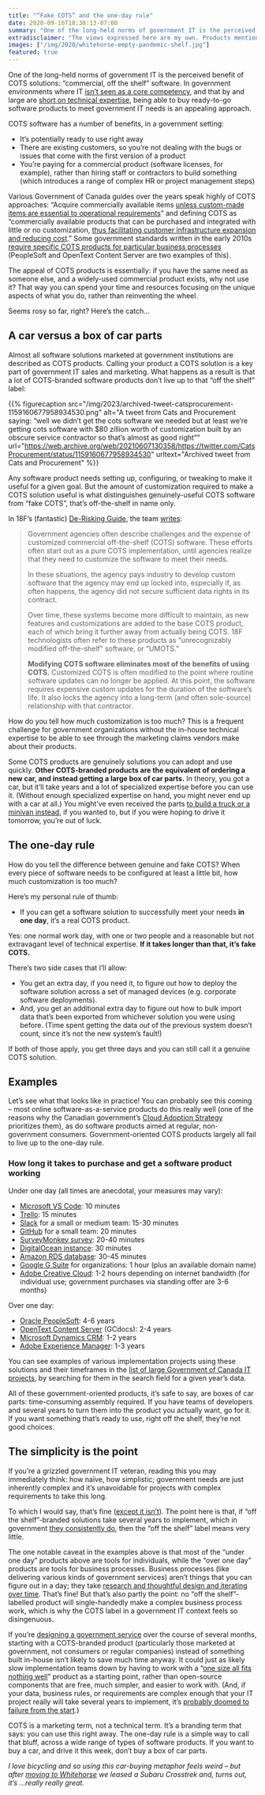 ```yaml
---
title: "“Fake COTS” and the one-day rule"
date: 2020-09-16T18:38:13-07:00
summary: "One of the long-held norms of government IT is the perceived benefit of “commercial, off the shelf” software solutions. In government environments, being able to buy ready-to-go software products to meet government IT needs is appealing. In many cases, though, extensive customization requirements means that COTS purchases don’t live up to their promise. They’re marketed as a car and they turn out to be boxes of car parts: lots of time-consuming assembly required. Here’s a rule of thumb to tell the difference between genuine and fake COTS."
extradisclaimer: "The views expressed here are my own. Products mentioned in the examples below are not endorsements."
images: ["/img/2020/whitehorse-empty-pandemic-shelf.jpg"]
featured: true
---
```


One of the long-held norms of government IT is the perceived benefit of COTS solutions: “commercial, off the shelf” software. In government environments where IT [isn’t seen as a core competency](/2020/05/20/the-cycle-of-bad-government-software/), and that by and large are [short on technical expertise](/2020/05/26/why-are-there-so-few-senior-developers-in-government/), being able to buy ready-to-go software products to meet government IT needs is an appealing approach.

COTS software has a number of benefits, in a government setting:

*   It’s potentially ready to use right away
*   There are existing customers, so you’re not dealing with the bugs or issues that come with the first version of a product
*   You’re paying for a commercial product (software licenses, for example), rather than hiring staff or contractors to build something (which introduces a range of complex HR or project management steps)

Various Government of Canada guides over the years speak highly of COTS approaches: “Acquire commercially available items [unless custom-made items are essential to operational requirements](https://www.tbs-sct.gc.ca/pol/doc-eng.aspx?id=14671)” and defining COTS as “commercially available products that can be purchased and integrated with little or no customization, [thus facilitating customer infrastructure expansion and reducing cost](https://www.tbs-sct.gc.ca/pm-gp/doc/pcrag-ecrpg/pcrag-ecrpgpr-eng.asp).” Some government standards written in the early 2010s [require specific COTS products for particular business processes](https://www.tbs-sct.gc.ca/pol/doc-eng.aspx?id=25687) (PeopleSoft and OpenText Content Server are two examples of this).

The appeal of COTS products is essentially: if you have the same need as someone else, and a widely-used commercial product exists, why not use it? That way you can spend your time and resources focusing on the unique aspects of what you do, rather than reinventing the wheel. 

Seems rosy so far, right? Here’s the catch…

## A car versus a box of car parts

Almost all software solutions marketed at government institutions are described as COTS products. Calling your product a COTS solution is a key part of government IT sales and marketing. What happens as a result is that a lot of COTS-branded software products don’t live up to that “off the shelf” label:

{{% figurecaption src="/img/2023/archived-tweet-catsprocurement-1159160677958934530.png" alt="A tweet from Cats and Procurement saying: “well we didn’t get the cots software we needed but at least we’re getting cots software with $80 zillion worth of customization built by an obscure service contractor so that’s almost as good right”" url="https://web.archive.org/web/20210607130358/https://twitter.com/CatsProcurement/status/1159160677958934530" urltext="Archived tweet from Cats and Procurement" %}}

Any software product needs setting up, configuring, or tweaking to make it useful for a given goal. But the amount of customization required to make a COTS solution useful is what distinguishes genuinely-useful COTS software from “fake COTS”, that’s off-the-shelf in name only. 

In 18F’s (fantastic) [De-Risking Guide](https://derisking-guide.18f.gov/), the team [writes](https://derisking-guide.18f.gov/federal-field-guide/#consider-tradeoffs-in-build-or-buy-decisions-taking-all-factors-into-consideration):

> Government agencies often describe challenges and the expense of customized commercial off-the-shelf (COTS) software. These efforts often start out as a pure COTS implementation, until agencies realize that they need to customize the software to meet their needs. 
> 
> In these situations, the agency pays industry to develop custom software that the agency may end up locked into, especially if, as often happens, the agency did not secure sufficient data rights in its contract. 
> 
> Over time, these systems become more difficult to maintain, as new features and customizations are added to the base COTS product, each of which bring it further away from actually being COTS. 18F technologists often refer to these products as “unrecognizably modified off-the-shelf” software, or “UMOTS.”
> 
> **Modifying COTS software eliminates most of the benefits of using COTS.** Customized COTS is often modified to the point where routine software updates can no longer be applied. At this point, the software requires expensive custom updates for the duration of the software’s life. It also locks the agency into a long-term (and often sole-source) relationship with that contractor.

How do you tell how much customization is too much? This is a frequent challenge for government organizations without the in-house technical expertise to be able to see through the marketing claims vendors make about their products. 

Some COTS products are genuinely solutions you can adopt and use quickly. **Other COTS-branded products are the equivalent of ordering a new car, and instead getting a large box of car parts.** In theory, you got a car, but it’ll take years and a lot of specialized expertise before you can use it. (Without enough specialized expertise on hand, you might never end up with a car at all.) You might’ve even received the parts [to build a truck or a minivan instead](https://18f.gsa.gov/2019/03/26/when-to-use-COTS/), if you wanted to, but if you were hoping to drive it tomorrow, you’re out of luck.

## The one-day rule

How do you tell the difference between genuine and fake COTS? When every piece of software needs to be configured at least a little bit, how much customization is too much? 

Here’s my personal rule of thumb: 

*   If you can get a software solution to successfully meet your needs **in one day**, it’s a real COTS product. 

Yes: one normal work day, with one or two people and a reasonable but not extravagant level of technical expertise. **If it takes longer than that, it’s fake COTS.**

There’s two side cases that I’ll allow: 

*   You get an extra day, if you need it, to figure out how to deploy the software solution across a set of managed devices (e.g. corporate software deployments). 
*   And, you get an additional extra day to figure out how to bulk import data that’s been exported from whichever solution you were using before. (Time spent getting the data _out_ of the previous system doesn’t count, since it’s not the new system’s fault!) 

If both of those apply, you get three days and you can still call it a genuine COTS solution. 

## Examples

Let’s see what that looks like in practice! You can probably see this coming – most online software-as-a-service products do this really well (one of the reasons why the Canadian government’s [Cloud Adoption Strategy](https://www.canada.ca/en/government/system/digital-government/digital-government-innovations/cloud-services/government-canada-cloud-adoption-strategy.html#toc6) prioritizes them), as do software products aimed at regular, non-government consumers. Government-oriented COTS products largely all fail to live up to the one-day rule.

### How long it takes to purchase and get a software product working 

Under one day (all times are anecdotal, your measures may vary):

*   [Microsoft VS Code](https://code.visualstudio.com/): 10 minutes
*   [Trello](https://trello.com/en): 15 minutes
*   [Slack](https://slack.com/intl/en-ca/) for a small or medium team: 15-30 minutes
*   [GitHub](https://github.com/) for a small team: 20 minutes
*   [SurveyMonkey survey](https://www.surveymonkey.com/): 20-40 minutes
*   [DigitalOcean instance](https://www.digitalocean.com/): 30 minutes
*   [Amazon RDS database](https://aws.amazon.com/rds/aurora/): 30-45 minutes
*   [Google G Suite](https://gsuite.google.ca/intl/en_ca/) for organizations: 1 hour (plus an available domain name)
*   [Adobe Creative Cloud](https://www.adobe.com/ca/creativecloud.html): 1-2 hours depending on internet bandwidth (for individual use; government purchases via standing offer are 3-6 months)

Over one day:

*   [Oracle PeopleSoft](https://www.oracle.com/ca-en/applications/peoplesoft/): 4-6 years
*   [OpenText Content Server](https://www.opentext.com/products-and-solutions/products/enterprise-content-management/content-management) (GCdocs): 2-4 years
*   [Microsoft Dynamics CRM](https://dynamics.microsoft.com/en-ca/): 1-2 years
*   [Adobe Experience Manager](https://www.adobe.com/ca/marketing/experience-manager.html): 1-3 years

You can see examples of various implementation projects using these solutions and their timeframes in the [list of large Government of Canada IT projects](https://large-government-of-canada-it-projects.github.io/), by searching for them in the search field for a given year’s data.

All of these government-oriented products, it’s safe to say, are boxes of car parts: time-consuming assembly required. If you have teams of developers and several years to turn them into the product you actually want, go for it. If you want something that’s ready to use, right off the shelf, they’re not good choices.

## The simplicity is the point

If you’re a grizzled government IT veteran, reading this you may immediately think: how naïve, how simplistic; government needs are just inherently complex and it’s unavoidable for projects with complex requirements to take this long.

To which I would say, that’s fine ([except it isn’t](/2020/02/25/our-services-arent-working/)). The point here is that, if “off the shelf”-branded solutions take several years to implement, which in government [they consistently do](https://www.cbc.ca/news/canada/ottawa/phoenix-federal-government-report-lessons-1.4339476), then the “off the shelf” label means very little. 

The one notable caveat in the examples above is that most of the “under one day” products above are tools for individuals, while the “over one day” products are tools for business processes. Business processes (like delivering various kinds of government services) aren’t things that you can figure out in a day; they take [research and thoughtful design and iterating over time](/2020/02/27/user-needs-not-government-needs/). That’s fine! But that’s also partly the point: no “off the shelf”-labelled product will single-handedly make a complex business process work, which is why the COTS label in a government IT context feels so disingenuous. 

If you’re [designing a government service](/2020/06/16/building-digital-services-in-the-canadian-government/) over the course of several months, starting with a COTS-branded product (particularly those marketed at government, not consumers or regular companies) instead of something built in-house isn’t likely to save much time anyway. It could just as likely slow implementation teams down by having to work with a “[one size all fits nothing well](/2020/02/04/perils-of-standardization/)” product as a starting point, rather than open-source components that are free, much simpler, and easier to work with. (And, if your data, business rules, or requirements are complex enough that your IT project really will take several years to implement, it’s [probably doomed to failure from the start](https://waldo.jaquith.org/blog/2020/02/stop-procurement-failures/).) 

COTS is a marketing term, not a technical term. It’s a branding term that says: you can use this right away. The one-day rule is a simple way to call that bluff, across a wide range of types of software products. If you want to buy a car, and drive it this week, don’t buy a box of car parts. 

_I love bicycling and so using this car-buying metaphor feels weird – but after [moving to Whitehorse](/2019/12/17/moving-to-the-yukon/) we leased a Subaru Crosstrek and, turns out, it’s …really really great._
